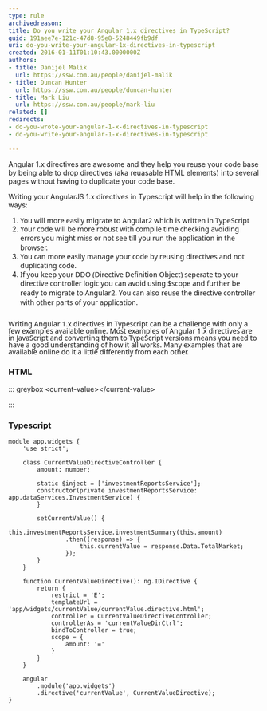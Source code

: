 ```yaml
---
type: rule
archivedreason: 
title: Do you write your Angular 1.x directives in TypeScript?
guid: 191aee7e-121c-47d8-95e8-5248449fb9df
uri: do-you-write-your-angular-1x-directives-in-typescript
created: 2016-01-11T01:10:43.0000000Z
authors:
- title: Danijel Malik
  url: https://ssw.com.au/people/danijel-malik
- title: Duncan Hunter
  url: https://ssw.com.au/people/duncan-hunter
- title: Mark Liu
  url: https://ssw.com.au/people/mark-liu
related: []
redirects:
- do-you-wrote-your-angular-1-x-directives-in-typescript
- do-you-write-your-angular-1-x-directives-in-typescript

---
```


Angular 1.x directives are awesome and they help you reuse your code base by being able to drop directives (aka reuasable HTML elements) into several pages without having to duplicate your code base.

<!--endintro-->



Writing your AngularJS 1.x directives in Typescript will help in the following ways:

1. <font face="segoe ui, verdana, arial, helvetica, sans-serif"> 
               <span style="line-height&#58;13.8667px;">You will more easily migrate to Angular2 which is written in TypeScript<br></span></font>
2. <font face="segoe ui, verdana, arial, helvetica, sans-serif"> 
               <span style="line-height&#58;13.8667px;">Your code will be more robust with compile time checking avoiding errors you might miss or not see till you run the application in the browser.</span></font>
3. <font face="segoe ui, verdana, arial, helvetica, sans-serif"> 
               <span style="line-height&#58;13.8667px;">You can more easily manage your code by reusing directives and not duplicating code.</span></font>
4. <font face="segoe ui, verdana, arial, helvetica, sans-serif"> 
               <span style="line-height&#58;13.8667px;">If you keep your DDO (Directive Definition Object) seperate to your directive controller logic you can avoid using $scope and further be ready to migrate to Angular2. You can also reuse the directive controller with other parts of your application.</span></font>


<font face="segoe ui, verdana, arial, helvetica, sans-serif"> 
            <span style="line-height&#58;13.8667px;"> 
               <br></span></font>

<font face="segoe ui, verdana, arial, helvetica, sans-serif"> 
            <span style="line-height&#58;13.8667px;">Writing Angular 1.x directives in Typescript can be a challenge with only a few examples available online. Most examples of Angular 1.x directives are in JavaScript and converting them to TypeScript versions means you need to have a good understanding of how it all works. Many examples that are available online do it a little differently from each other.&#160;</span></font>

### HTML


::: greybox
&lt;current-value&gt;&lt;/current-value&gt;

:::


### Typescript




```
module app.widgets {
    'use strict';

    class CurrentValueDirectiveController {
        amount: number;

        static $inject = ['investmentReportsService'];
        constructor(private investmentReportsService: app.dataServices.InvestmentService) {
        }

        setCurrentValue() {
            this.investmentReportsService.investmentSummary(this.amount)
                .then((response) => {
                    this.currentValue = response.Data.TotalMarket;
                });
        }
    }

    function CurrentValueDirective(): ng.IDirective {
        return {
            restrict = 'E';
            templateUrl = 'app/widgets/currentValue/currentValue.directive.html';
            controller = CurrentValueDirectiveController;
            controllerAs = 'currentValueDirCtrl';
            bindToController = true;
            scope = {
                amount: '='
            }
        }
    }

    angular
        .module('app.widgets')
        .directive('currentValue', CurrentValueDirective);
}
```
